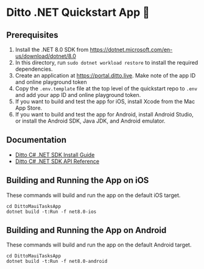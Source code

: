 # Ditto .NET Quickstart App 🚀

## Prerequisites

1. Install the .NET 8.0 SDK from <https://dotnet.microsoft.com/en-us/download/dotnet/8.0>
2. In this directory, run `sudo dotnet workload restore` to install the required dependencies.
3. Create an application at <https://portal.ditto.live>. Make note of the app ID and online playground token
4. Copy the `.env.template` file at the top level of the quickstart repo to `.env` and add your app ID and online playground token.
5. If you want to build and test the app for iOS, install Xcode from the Mac App Store.
6. If you want to build and test the app for Android, install Android Studio, or install the Android SDK, Java JDK, and Android emulator.

## Documentation

- [Ditto C# .NET SDK Install Guide](https://docs.ditto.live/install-guides/c-sharp)
- [Ditto C# .NET SDK API Reference](https://software.ditto.live/dotnet/Ditto/4.9.1/api-reference/)

## Building and Running the App on iOS

These commands will build and run the app on the default iOS target.

```
cd DittoMauiTasksApp
dotnet build -t:Run -f net8.0-ios
```

## Building and Running the App on Android

These commands will build and run the app on the default Android target.

```
cd DittoMauiTasksApp
dotnet build -t:Run -f net8.0-android
```
